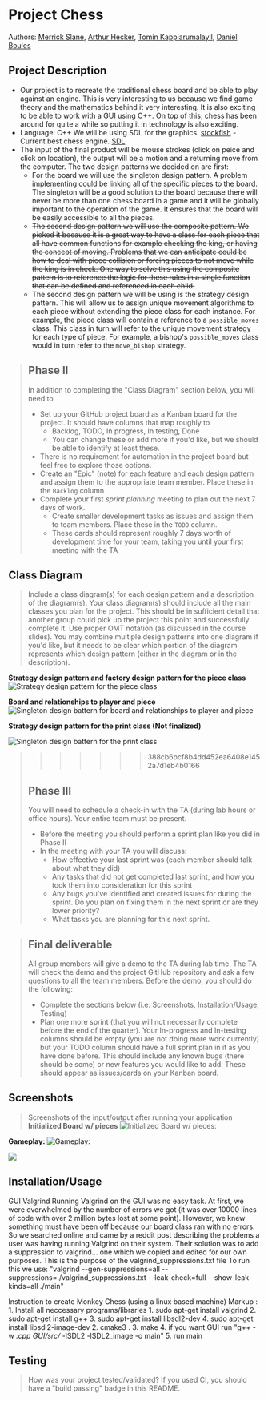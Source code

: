  


# Project Chess
 
 Authors: 
[Merrick Slane](https://github.com/meslane), 
[Arthur Hecker](https://github.com/aheck004), 
[Tomin Kappiarumalayil](https://github.com/tominkapp), 
[Daniel Boules](https://github.com/dcboules)
 
## Project Description
- Our project is to recreate the traditional chess board and be able to play against an engine. This is very interesting to us because we find game theory and the mathematics behind it very interesting. It is also exciting to be able to work with a GUI using C++. On top of this, chess has been around for quite a while so putting it in technology is also exciting.
- Language: C++  We will be using SDL for the graphics.
     [stockfish](https://stockfishchess.org/) - Current best chess engine.
     [SDL](https://www.libsdl.org/)
- The input of the final product will be mouse strokes (click on peice and click on location), the output will be a motion and a returning move from the computer.
The two design patterns we decided on are first:
     * For the board we will use the singleton design pattern. A problem implementing could be linking all of the specific pieces to the board. The singleton will be a good solution to the board because there will never be more than one chess board in a game and it will be globally important to the operation of the game. It ensures that the board will be easily accessible to all the pieces.
     * ~~The second design pattern we will use the composite pattern. We picked it because it is a great way to have a class for each piece that all have common functions for example checking the king, or having the concept of moving. Problems that we can anticipate could be how to deal with piece collision or forcing pieces to not move while the king is in check. One way to solve this using the composite pattern is to reference the logic for these rules in a single function that can be defined and referenced in each child.~~  
     * The second design pattern we will be using is the strategy design pattern. This will allow us to assign unique movement algorithms to each piece without extending the piece class for each instance. For example, the piece class will contain a reference to a `possible_moves` class. This class in turn will refer to the unique movement strategy for each type of piece. For example, a bishop's `possible_moves` class would in turn refer to the `move_bishop` strategy.

     
 > ## Phase II
 > In addition to completing the "Class Diagram" section below, you will need to 
 > * Set up your GitHub project board as a Kanban board for the project. It should have columns that map roughly to 
 >   * Backlog, TODO, In progress, In testing, Done
 >   * You can change these or add more if you'd like, but we should be able to identify at least these.
 > * There is no requirement for automation in the project board but feel free to explore those options.
 > * Create an "Epic" (note) for each feature and each design pattern and assign them to the appropriate team member. Place these in the `Backlog` column
 > * Complete your first *sprint planning* meeting to plan out the next 7 days of work.
 >   * Create smaller development tasks as issues and assign them to team members. Place these in the `TODO` column.
 >   * These cards should represent roughly 7 days worth of development time for your team, taking you until your first meeting with the TA
## Class Diagram
 > Include a class diagram(s) for each design pattern and a description of the diagram(s). Your class diagram(s) should include all the main classes you plan for the project. This should be in sufficient detail that another group could pick up the project this point and successfully complete it. Use proper OMT notation (as discussed in the course slides). You may combine multiple design patterns into one diagram if you'd like, but it needs to be clear which portion of the diagram represents which design pattern (either in the diagram or in the description). 
 
 **Strategy design pattern and factory design pattern for the piece class**
  ![Strategy design pattern for the piece class](./images/strategyOMT.png)
  
  **Board and relationships to player and piece**
  ![Singleton design battern for board and relationships to player and piece](./images/OMT2.png)
  
   **Strategy design pattern for the print class (Not finalized)**
   
   ![Singleton design battern for the print class](./images/printOMT.png)
 
>>>>>>> 388cb6bcf8b4dd452ea6408e1452a7d1eb4b0166
 > ## Phase III
 > You will need to schedule a check-in with the TA (during lab hours or office hours). Your entire team must be present. 
 > * Before the meeting you should perform a sprint plan like you did in Phase II
 > * In the meeting with your TA you will discuss: 
 >   - How effective your last sprint was (each member should talk about what they did)
 >   - Any tasks that did not get completed last sprint, and how you took them into consideration for this sprint
 >   - Any bugs you've identified and created issues for during the sprint. Do you plan on fixing them in the next sprint or are they lower priority?
 >   - What tasks you are planning for this next sprint.

 > ## Final deliverable
 > All group members will give a demo to the TA during lab time. The TA will check the demo and the project GitHub repository and ask a few questions to all the team members. 
 > Before the demo, you should do the following:
 > * Complete the sections below (i.e. Screenshots, Installation/Usage, Testing)
 > * Plan one more sprint (that you will not necessarily complete before the end of the quarter). Your In-progress and In-testing columns should be empty (you are not doing more work currently) but your TODO column should have a full sprint plan in it as you have done before. This should include any known bugs (there should be some) or new features you would like to add. These should appear as issues/cards on your Kanban board. 
 
 ## Screenshots
 > Screenshots of the input/output after running your application
 **Initialized Board w/ pieces**
  ![Initialized Board w/ pieces:](./images/screenshot1.png)
  
  **Gameplay:**
  ![Gameplay:](./images/screenshot2.png)
  
  ![](./images/screenshot3.png)
  
 ## Installation/Usage
 GUI Valgrind
  Running Valgrind on the GUI was no easy task. At first, we were overwhelmed by the number of errors we got (it was over 10000 lines of code with over 2 million bytes lost at some point). However, we knew something must have been off because our board class ran with no errors. So we searched online and came by a reddit post describing the problems a user was having running Valgrind on their system. Their solution was to add a suppression to valgrind... one which we copied and edited for our own purposes. This is the purpose of the valgrind_suppressions.txt file 
    To run this we use: "valgrind --gen-suppressions=all --suppressions=./valgrind_suppressions.txt --leak-check=full --show-leak-kinds=all ./main"

Instruction to create Monkey Chess (using a linux based machine)
Markup : 1. Install all neccessary programs/libraries
        1. sudo apt-get install valgrind
        2. sudo apt-get install g++
        3. sudo apt-get install libsdl2-dev
        4. sudo apt-get install libsdl2-image-dev
    2. cmake3 .
    3. make
    4. if you want GUI run "g++ -w *.cpp GUI/src/* -lSDL2 -lSDL2_image -o main"
    5. run main

 ## Testing
 > How was your project tested/validated? If you used CI, you should have a "build passing" badge in this README.
 
